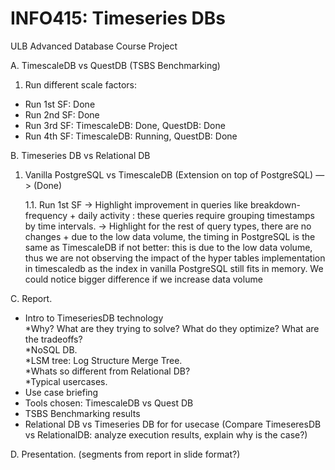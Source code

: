 # INFO415: Timeseries DBs
ULB Advanced Database Course Project 

A. TimescaleDB vs QuestDB (TSBS Benchmarking)

1. Run different scale factors: 

  - Run 1st SF: Done 
  - Run 2nd SF: Done 
  - Run 3rd SF: TimescaleDB: Done, QuestDB: Done
  - Run 4th SF: TimescaleDB: Running, QuestDB: Done

B. Timeseries DB vs Relational DB 

  1. Vanilla PostgreSQL vs TimescaleDB (Extension on top of PostgreSQL) —> (Done)

	  1.1. Run 1st SF 
		-> Highlight improvement in queries like breakdown-frequency + daily activity : these queries require grouping timestamps by time intervals.
		-> Highlight for the rest of query types, there are no changes + due to the low data volume, the timing in PostgreSQL is the same as TimescaleDB if not better: this is due to the low data volume, thus we are not observing the impact of the hyper tables implementation in timescaledb as the index in vanilla PostgreSQL still fits in memory. We could notice bigger difference if we increase data volume

C. Report. 

  - Intro to TimeseriesDB technology \
    *Why? What are they trying to solve? What do they optimize? What are the tradeoffs? \
    *NoSQL DB. \
    *LSM tree: Log Structure Merge Tree.\
    *Whats so different from Relational DB? \
    *Typical usercases. 
  - Use case briefing  
  - Tools chosen: TimescaleDB vs Quest DB 
  - TSBS Benchmarking results 
  - Relational DB vs Timeseries DB for for usecase (Compare TimeseresDB vs RelationalDB: analyze execution results, explain why is the case?)

D. Presentation. (segments from report in slide format?)

